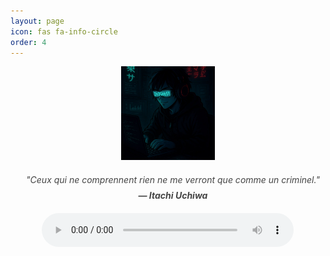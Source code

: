 ```yaml
---
layout: page
icon: fas fa-info-circle
order: 4
---
```


<div style="text-align: center;">
  <!-- <img src="https://www.svgrepo.com/show/483652/hacker.svg" alt="Hacker Icon" width="150" height="150">  -->
  <img src="/assets/Images/profil2.jpeg" alt="Hacker Icon" width="150" height="150">
<blockquote style="font-style: italic; border-left: 0px solid #ccc; padding-left: 16px; margin: 20px 0; color: #444;">
  "Ceux qui ne comprennent rien ne me verront que comme un criminel."
  <footer style="margin-top: 8px; font-weight: bold;">&mdash; Itachi Uchiwa</footer>
</blockquote>
</div>



<!-- 🎧 Lecteur Audio -->
<div style="text-align:center; margin-top:20px;">
  <audio id="lecteur" controls style="width: 80%;">
    Votre navigateur ne supporte pas l'audio HTML5.
  </audio>
</div>

<!-- 🧠 Texte About en typing -->
<div id="about-text" style="margin-top: 30px;"></div>

<script>
window.addEventListener("load", function () {
  const playlist = [
    "{{ '/assets/audios/voice.m4a' | relative_url }}",
    "{{ '/assets/audios/unravel.m4a' | relative_url }}"
  ];

  let index = 0;
  const audio = document.getElementById("lecteur");
  audio.src = playlist[index];
  audio.volume = 0.8;

  document.body.addEventListener("click", () => {
    audio.play();
  }, { once: true });

  audio.addEventListener("ended", () => {
    index = (index + 1) % playlist.length;
    audio.src = playlist[index];
    audio.play();
  });

  const text = `Je m'appelle LOGIK, un étudiant en cybersécurité 🔐 passionné par l'exploration, l'apprentissage et le dépassement de soi à travers les défis. Le hacking, la sécurité éthique et la résolution de problèmes me fascinent, et j'aime toujours apprendre de nouvelles choses pour progresser.

J'aime relever des défis comme les problèmes de Capture The Flag (CTF) surtout les challenges en cryptographie , web, binary exploitation , la programmation compétitive, l'analyse de vulnérabilités ou la création d'outils innovants.

À part ça, je reste un mec chill , honnête et sympa. Ici, je partage mon parcours, mes projets et mes réflexions sur la cybersécurité, la programmation et le hacking. N'hésite pas à explorer et à me contacter si tu partages la même passion ! 🌟`;
  let i = 0;
  const speed = 15;
  function typeWriter() {
    if (i < text.length) {
      document.getElementById("about-text").innerHTML += text.charAt(i);
      i++;
      setTimeout(typeWriter, speed);
    }
  }
  typeWriter();
});
</script>
